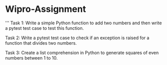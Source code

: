 # Wipro-Assignment


'''
Task 1: Write a simple Python function to add two numbers and then write a pytest test case to test this function.

Task 2: Write a pytest test case to check if an exception is raised for a function that divides two numbers.

Task 3: Create a list comprehension in  Python to generate squares of even numbers between 1 to 10.